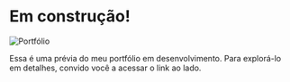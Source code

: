# Em construção! 

![Portfólio](https://github.com/user-attachments/assets/a3077cfa-beb8-4409-963a-b959a72acbd0)

Essa é uma prévia do meu portfólio em desenvolvimento. Para explorá-lo em detalhes, convido você a acessar o link ao lado.
